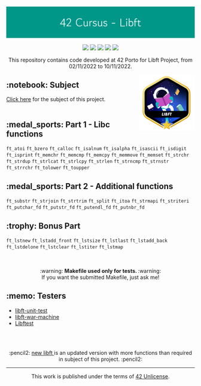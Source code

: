 <p align="center">
  <img src="https://github.com/lbordonal/lbordonal/blob/main/.images/42_Cursus_-_Libft.png">
</p>

<p align="center">
	<img src="https://img.shields.io/badge/score-125%20%2F%20100%20%E2%98%85-9cf?style=for-the-badge" />
	<img src="https://img.shields.io/github/languages/code-size/lbordonal/00-Libft?style=for-the-badge" />
	<img src="https://img.shields.io/github/languages/count/lbordonal/00-Libft?style=for-the-badge" />
	<img src="https://img.shields.io/github/languages/top/lbordonal/00-Libft?style=for-the-badge" />
	<img src="https://img.shields.io/github/last-commit/lbordonal/00-Libft?style=for-the-badge" />
</p>

<p align="center">
This repository contains code developed at 42 Porto for Libft Project, from 02/11/2022 to 10/11/2022.
</p>

<img src="https://github.com/lbordonal/lbordonal/blob/main/.42_badges/libftm.png" align="right" />
<h2>
	 :notebook: Subject
</h2>
<a href="https://github.com/lbordonal/00-Libft/blob/main/Subject/en.subject.pdf">Click here</a> for the subject of this project.
<br /><br />

<h2 align="left">
	:medal_sports: Part 1 - Libc functions
</h2>

`ft_atoi` `ft_bzero` `ft_calloc` `ft_isalnum` `ft_isalpha` `ft_isascii` `ft_isdigit` `ft_isprint` `ft_memchr` `ft_memcmp` `ft_memcpy` `ft_memmove` `ft_memset` `ft_strchr` `ft_strdup` `ft_strlcat` `ft_strlcpy` `ft_strlen` `ft_strncmp` `ft_strnstr` `ft_strrchr` `ft_tolower` `ft_toupper` <br />

<h2 align="left">
	:medal_sports: Part 2 - Additional functions
</h2>

`ft_substr` `ft_strjoin` `ft_strtrim` `ft_split` `ft_itoa` `ft_strmapi` `ft_striteri` `ft_putchar_fd` `ft_putstr_fd` `ft_putendl_fd` `ft_putnbr_fd` <br />

<h2 align="left">
	:trophy: Bonus Part
</h2>

`ft_lstnew` `ft_lstadd_front` `ft_lstsize` `ft_lstlast` `ft_lstadd_back` `ft_lstdelone` `ft_lstclear` `ft_lstiter` `ft_lstmap`  <br />
<br />
<br />

<p align="center">
:warning: <strong> Makefile used only for tests. </strong> :warning: <br />
If you want the submitted Makefile, just ask me!
</p>


<h2 align="left">
	:memo: Testers
</h2>

- [libft-unit-test][1]
- [libft-war-machine][2]
- [Libftest][3]

[1]: https://github.com/alelievr/libft-unit-test
[2]: https://github.com/0x050f/libft-war-machine
[3]: https://github.com/jtoty/Libftest

<br />
<br />

<p align="center">
:pencil2:  <a href="https://github.com/lbordonal/00-Libft/tree/main/new%20libft">new libft </a> is an updated version with more functions than required in subject of this project.  :pencil2: <br />
</p>

<hr/>



<p align="center">
This work is published under the terms of <a href="https://github.com/gcamerli/42unlicense">42 Unlicense</a>.
</p>
